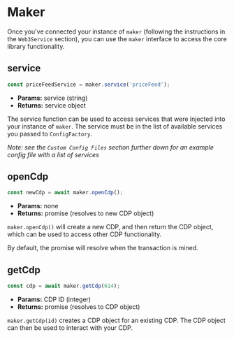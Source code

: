# Maker

Once you've connected your instance of `maker` (following the instructions in the `Web3Service` section), you can use the `maker` interface to access the core library functionality.

## **service**

```javascript
const priceFeedService = maker.service('priceFeed');
```

* **Params:** service (string)
* **Returns:** service object

The service function can be used to access services that were injected into your instance of `maker`. The service must be in the list of available services you passed to `ConfigFactory`.

*Note: see the `Custom Config Files` section further down for an example config file with a list of services*


## **openCdp**

```javascript
const newCdp = await maker.openCdp();
```

* **Params:** none
* **Returns:** promise (resolves to new CDP object)

`maker.openCdp()` will create a new CDP, and then return the CDP object, which can be used to access other CDP functionality.

By default, the promise will resolve when the transaction is mined.


## **getCdp**

```javascript
const cdp = await maker.getCdp(614);
```

* **Params:** CDP ID (integer)
* **Returns:** promise (resolves to CDP object)

`maker.getCdp(id)` creates a CDP object for an existing CDP. The CDP object can then be used to interact with your CDP.
